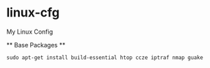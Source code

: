 linux-cfg
=========

My Linux Config


** Base Packages **

```
sudo apt-get install build-essential htop ccze iptraf nmap guake

```
